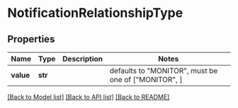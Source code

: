 # NotificationRelationshipType


## Properties
Name | Type | Description | Notes
------------ | ------------- | ------------- | -------------
**value** | **str** |  | defaults to "MONITOR",  must be one of ["MONITOR", ]

[[Back to Model list]](../README.md#documentation-for-models) [[Back to API list]](../README.md#documentation-for-api-endpoints) [[Back to README]](../README.md)


